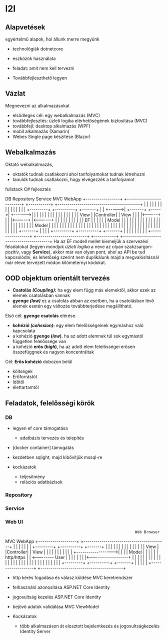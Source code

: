 # l2l

## Alapvetések
egyértelmű alapok, hol állunk merre megyünk


- technológiák
dotnetcore

- eszközök használata

- feladat: amit nem kell tervezni

- Továbbfejleszthető legyen

## Vázlat
Megnevezni az alkalmazásokat

- elsődleges cél: egy webalkalmazás (MVC)
- továbbfejlesztés: üzleti logika elérhetőségének biztosítása (MVC)
- továbbfejl: desktop alkalmazás (WPF)
- mobil alkalmazás (Xamarin)
- Webes Single page készítése (Blazor)

## Webalkalmazás 
Oktató webalkalmazás, 
- oktatók tudnak csatlakozni ahol tanfolyamokat tudnak létrehozni 
- tanulók tudnak csatlakozni, hogy elvégezzék a tanfolyamot

fullstack C# fejlesztés

 DB                       Repository                       Service             MVC WebApp
+-----------------+      +-------------------------+      +-----------+       +-----------------------------------------+
|                 |      |                         |      |           |       |                                         |
|                 |      |                         |      |           |       | +---------+  +----------+ +-------+     |
|                 +----->| +-------+               +----->|           +------>| |         |  |          | |       |     |
|                 |      | |       |               |      |           |       | | View    |  |Controller| | View  |     |
|                 |<-----+ |       |               |<-----+           |<------+ |         |  |          | |       |     |
|                 |      | | EF    |               |      |           |       | | Model   |  |          | |       |     |
|                 |      | |       |               |      |           |       | |         |  |          | |       |     |
|                 |      | | Model |               |      |           |       | |         |  |          | |       |     |
|                 |      | |       |               |      |           |       | |         |  |          | |       |     |
|                 |      | |       |               |      |           |       | |         |  |          | |       |     |
|                 |      | +-------+               |      |           |       | +---------+  +----------+ +-------+     |
|                 |      |                         |      |           |       |                                         |
+-----------------+      +-------------------------+      +-----------+       +-----------------------------------------+
Ha az EF modell mellet kiemeljük a szervezési feladatokat (legyen mondjuk *üzleti logika* a neve az olyan szakzsargon-pozitív, vagy **Service**), akkor már van olyan pont, ahol az API be tud kapcsolódni, és lehetőség szerint nem duplikálunk majd a megvalósításnál már eleve tervezett módon kilóméternyi kódokat.

## OOD objektum orientált tervezés

- **Csatolás *(Coupling)*:** ha egy elem függ más elemektől, akkor ezek az elemek csatolásban vannak
- **gyenge *(low)*** ez a csatolás abban az esetben, ha a csatolásban lévő elemek esetén egy változás továbbterjedése megállítható.


Első cél: **gyenge csatolás** elérése.


- **kohézió *(cohesion)*:** egy elem felelősségeinek egymáshoz való kapcsolata
- a kohézió **gyenge (*low*)**, ha az adott elemnek túl sok egymástól független felelőssége van
- a kohézió **erős (*high*)**, ha az adott elem felelősségei erősen összefüggnek és nagyon koncentráltak

Cél: **Erős kohézió** dobozon belül

- költségek
 - Erőforrástól
 - Időtől
 - élettartamtól

## Feladatok, felelősségi körök

### DB
- legyen ef core támogatása
    - adatbázis tervezés és telepítés
- [docker container] támogatás
- kezdetben sqlight, majd kibővítjük mssql-re

- kockázatok
    - teljesítmény
    - relációs adatbázisok


### Repository
### Service
### Web UI
                                                              Web Browser
 MVC WebApp                                                   +-------------------+
+-----------------------------------------+                   |                   |
|                                         |                   |                   |
| +---------+  +----------+ +-------+     |                   |                   |
| |         |  |          | |       |     |                   |                   |
| | View    |  |Controller| | View  |     |                   |                   |
| |         |  |          | |       |     +------------------>|                   |
| | Model   |  |          | |       |     |   http/https      |                   | <-------- User
| |         |  |          | |       |     |<------------------+                   |
| |         |  |          | |       |     |                   |                   |
| |         |  |          | |       |     |                   |                   |
| |         |  |          | |       |     |                   |                   |
| +---------+  +----------+ +-------+     |                   |                   |
|                                         |                   +-------------------+
+-----------------------------------------+

- http kérés fogadása és válasz küldése
    MVC keretrendszer
- felhasználó azonosítása
    ASP.NET Core Identity
- jogosultság kezelés
    ASP.NET Core Identity
- bejövő adatok validálása
    MVC ViewModel

- Kockázatok
    - több alkalmazáson át elosztott bejelentkezés és jogosultságkezelés
    Identity Server
